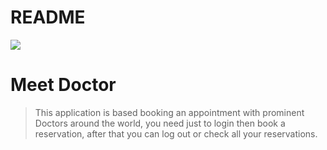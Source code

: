 # README


![](https://img.shields.io/badge/Microverse-blueviolet)

# Meet Doctor

> This application is based booking an appointment with prominent Doctors around the world, you need just to login then book a reservation, after that you can log out or check all your reservations.


